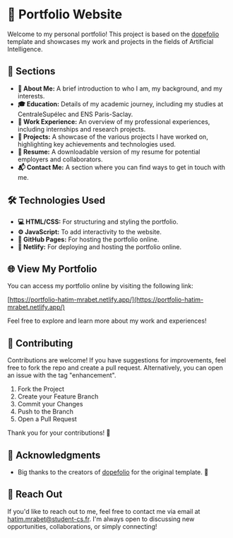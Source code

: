# 💼 Portfolio Website

Welcome to my personal portfolio! This project is based on the [dopefolio](https://github.com/rammcodes/Dopefolio) template and showcases my work and projects in the fields of Artificial Intelligence.

## 📑 Sections

- **👤 About Me:** A brief introduction to who I am, my background, and my interests.
- **🎓 Education:** Details of my academic journey, including my studies at CentraleSupélec and ENS Paris-Saclay.
- **💼 Work Experience:** An overview of my professional experiences, including internships and research projects.
- **🚀 Projects:** A showcase of the various projects I have worked on, highlighting key achievements and technologies used.
- **📄 Resume:** A downloadable version of my resume for potential employers and collaborators.
- **📬 Contact Me:** A section where you can find ways to get in touch with me.

## 🛠️ Technologies Used

- **💻 HTML/CSS:** For structuring and styling the portfolio.
- **⚙️ JavaScript:** To add interactivity to the website.
- **🔗 GitHub Pages:** For hosting the portfolio online.
- **🚀 Netlify:** For deploying and hosting the portfolio online.

## 🌐 View My Portfolio

You can access my portfolio online by visiting the following link:

[https://portfolio-hatim-mrabet.netlify.app/](https://portfolio-hatim-mrabet.netlify.app/)

Feel free to explore and learn more about my work and experiences!


## 🤝 Contributing

Contributions are welcome! If you have suggestions for improvements, feel free to fork the repo and create a pull request. Alternatively, you can open an issue with the tag "enhancement". 

1. Fork the Project
2. Create your Feature Branch 
3. Commit your Changes 
4. Push to the Branch
5. Open a Pull Request

Thank you for your contributions! 🙌


## 🙏 Acknowledgments

- Big thanks to the creators of [dopefolio](https://github.com/rammcodes/Dopefolio) for the original template. 🎨


## 📧 Reach Out

If you'd like to reach out to me, feel free to contact me via email at [hatim.mrabet@student-cs.fr](mailto:hatim.mrabet@student-cs.fr). I'm always open to discussing new opportunities, collaborations, or simply connecting!




